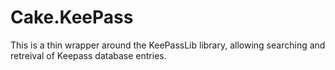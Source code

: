 # Cake.KeePass

This is a thin wrapper around the KeePassLib library, allowing searching and retreival of Keepass database entries.


